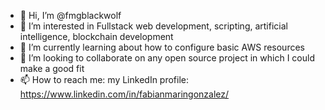 - 👋 Hi, I’m @fmgblackwolf
- 👀 I’m interested in Fullstack web development, scripting, artificial intelligence, blockchain development
- 🌱 I’m currently learning about how to configure basic AWS resources
- 💞️ I’m looking to collaborate on any open source project in which I could make a good fit
- 📫 How to reach me: my LinkedIn profile: https://www.linkedin.com/in/fabianmaringonzalez/

